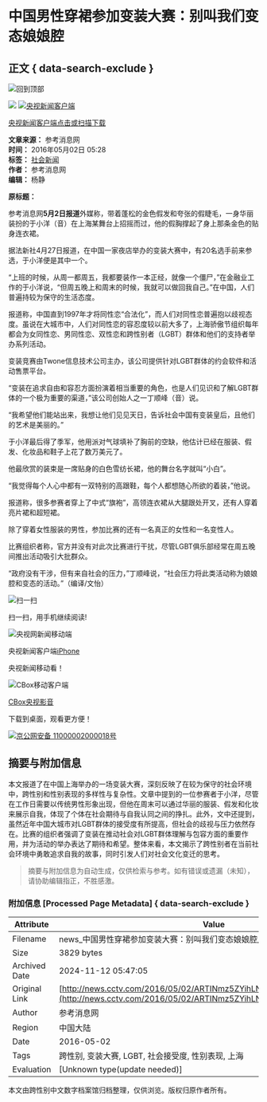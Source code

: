 # 中国男性穿裙参加变装大赛：别叫我们变态娘娘腔

## 正文 { data-search-exclude }


![回到顶部](https://p5.img.cctvpic.com/photoAlbum/templet/common/DEPA1399431580096718/gotop_140616.jpg)

![](https://p5.img.cctvpic.com/photoAlbum/templet/common/DEPA1400048814847511/X01_140617.jpg) [![央视新闻客户端](https://p1.img.cctvpic.com/photoAlbum/page/performance/img/2015/7/9/1436410142930_194.jpg)](http://app.cntv.cn/appkhdxz/ysxwydb/index.shtml)

[央视新闻客户端点击或扫描下载](http://app.cntv.cn/appkhdxz/ysxwydb/index.shtml)

**文章来源：** 参考消息网  
**时间：** 2016年05月02日 05:28  
**标签：** [社会新闻](http://news.cctv.com/society_old/)  
**作者：** 参考消息网  
**编辑：** 杨静  

**原标题：**

参考消息网**5月2日报道**外媒称，带着蓬松的金色假发和夸张的假睫毛，一身华丽装扮的于小洋（音）在上海某舞台上招摇而过，他的假胸撑起了身上那条金色的贴身连衣裙。

据法新社4月27日报道，在中国一家夜店举办的变装大赛中，有20名选手前来参选，于小洋便是其中一个。

“上班的时候，从周一都周五，我都要装作一本正经，就像一个僵尸，”在金融业工作的于小洋说，“但周五晚上和周末的时候，我就可以做回我自己。”在中国，人们普遍持较为保守的生活态度。

报道称，中国直到1997年才将同性恋“合法化”，而人们对同性恋普遍抱以歧视态度。虽说在大城市中，人们对同性恋的容忍度较以前大多了，上海骄傲节组织每年都会为女同性恋、男同性恋、双性恋和跨性别者（LGBT）群体和他们的支持者举办系列活动。

变装竞赛由Twone信息技术公司主办，该公司提供针对LGBT群体的约会软件和活动售票平台。

“变装在追求自由和容忍方面扮演着相当重要的角色，也是人们见识和了解LGBT群体的一个极为重要的渠道，”该公司创始人之一丁顺峰（音）说。

“我希望他们能站出来，我想让他们见见天日，告诉社会中国有变装皇后，且他们的艺术是美丽的。”

于小洋最后得了季军，他用派对气球填补了胸前的空缺，他估计已经在服装、假发、化妆品和鞋子上花了数万美元了。

他最欣赏的装束是一席贴身的白色雪纺长裙，他的舞台名字就叫“小白”。

“我觉得每个人心中都有一双特别的高跟鞋，每个人都想随心所欲的着装，”他说。

报道称，很多参赛者穿上了中式“旗袍”，高领连衣裙从大腿跟处开叉，还有人穿着亮片裙和超短裙。

除了穿着女性服装的男性，参加比赛的还有一名真正的女性和一名变性人。

比赛组织者称，官方并没有对此次比赛进行干扰，尽管LGBT俱乐部经常在周五晚间推出活动吸引大批群众。

“政府没有干涉，但有来自社会的压力，”丁顺峰说，“社会压力将此类活动称为娘娘腔和变态的活动。”（编译/文怡）

![扫一扫](https://p1.img.cctvpic.com/photoAlbum/page/performance/img/2015/7/11/1436583847241_479.jpg)

扫一扫，用手机继续阅读!

![央视网新闻移动端](https://p2.img.cctvpic.com/photoAlbum/page/performance/img/2014/5/6/1399367566002_693.png)

央视新闻客户端[iPhone](https://itunes.apple.com/cn/app/yang-shi-xin-wen/id467289231?mt=8)

央视新闻移动看！

![CBox移动客户端](https://p1.img.cctvpic.com/photoAlbum/page/performance/img/2014/5/6/1399367634031_816.png)

[CBox央视影音](http://app.cctv.com/appkhdxz/ydb/index.shtml)

下载到桌面，观看更方便！

[![](https://www.cctv.com/nettv/newCMS/endPage/end_files/ghs.png)京公网安备 11000002000018号](http://www.beian.gov.cn/portal/registerSystemInfo?recordcode=11000002000018)

## 摘要与附加信息

<!-- tcd_abstract -->
本文报道了在中国上海举办的一场变装大赛，深刻反映了在较为保守的社会环境中，跨性别和性别表现的多样性与复杂性。文章中提到的一位参赛者于小洋，尽管在工作日需要以传统男性形象出现，但他在周末可以通过华丽的服装、假发和化妆来展示自我，体现了个体在社会期待与自我认同之间的挣扎。此外，文中还提到，虽然近年中国大城市对LGBT群体的接受度有所提高，但社会的歧视与压力依然存在。比赛的组织者强调了变装在推动社会对LGBT群体理解与包容方面的重要作用，并为活动的举办表达了期待和希望。整体来看，本文揭示了跨性别者在当前社会环境中勇敢追求自我的故事，同时引发人们对社会文化变迁的思考。
<!-- tcd_abstract_end -->

> 摘要与附加信息为自动生成，仅供检索与参考。如有错误或遗漏（未知），请协助编辑指正，不胜感激。

### 附加信息 [Processed Page Metadata] { data-search-exclude }

| Attribute       | Value                                  |
|-----------------|----------------------------------------|
| Filename        | news_中国男性穿裙参加变装大赛：别叫我们变态娘娘腔_-_新闻频道.md                             |
| Size            | 3829 bytes                           |
| Archived Date   | 2024-11-12 05:47:05                             |
| Original Link   | [http://news.cctv.com/2016/05/02/ARTINmz5ZYihLNM9WjYmT9iF160502.shtml](http://news.cctv.com/2016/05/02/ARTINmz5ZYihLNM9WjYmT9iF160502.shtml)                       |
| Author          | 参考消息网                               |
| Region          | 中国大陆                               |
| Date            | 2016-05-02                                 |
| Tags            | 跨性别, 变装大赛, LGBT, 社会接受度, 性别表现, 上海                                 |
| Evaluation            | [Unknown type(update needed)]                                 |
<!-- tcd_table_end -->

本文由跨性别中文数字档案馆归档整理，仅供浏览。版权归原作者所有。
